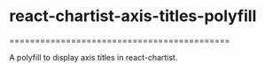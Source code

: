 # react-chartist-axis-titles-polyfill

===========================================

A polyfill to display axis titles in react-chartist.
